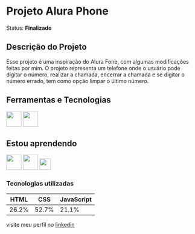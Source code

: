 
# Projeto Alura Phone
 Status: **Finalizado**
 
  ## Descrição do Projeto
   <p>Esse projeto é uma inspiração do Alura Fone, com algumas modificações feitas por mim. O projeto representa um telefone onde o usuário pode digitar o número, 
   realizar a chamada, encerrar a chamada e se digitar o número errado, tem como opção limpar o último número.</p>
 
 ## Ferramentas e Tecnologias
 <img src="https://cdn.jsdelivr.net/gh/devicons/devicon/icons/git/git-original.svg" width="40" height="40"> <img src="https://cdn.jsdelivr.net/gh/devicons/devicon/icons/vscode/vscode-original.svg" width="40" height="40"/>
 
 
 ## Estou aprendendo
 <img src="https://cdn.jsdelivr.net/gh/devicons/devicon/icons/html5/html5-original-wordmark.svg" width="40" height="40">  <img src="https://cdn.jsdelivr.net/gh/devicons/devicon/icons/css3/css3-original-wordmark.svg" width="40" height="40"/>
<img src="https://cdn.jsdelivr.net/gh/devicons/devicon/icons/javascript/javascript-original.svg" width="30" height="30"> 
 ### Tecnologias utilizadas
  HTML| CSS | JavaScript |
  ---|---| --- |
  26.2%|52.7%|21.1%|
  
  visite meu perfil no [linkedin](https://www.linkedin.com/in/bruno-gomes-064383251/) 
